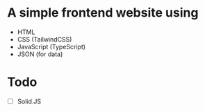 # A simple frontend website using
- HTML
- CSS (TailwindCSS)
- JavaScript (TypeScript)
- JSON (for data)

# Todo
- [ ] Solid.JS
